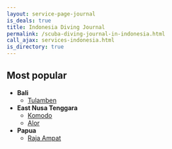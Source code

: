 ```yaml
---
layout: service-page-journal
is_deals: true
title: Indonesia Diving Journal
permalink: /scuba-diving-journal-in-indonesia.html
call_ajax: services-indonesia.html
is_directory: true
---
```


## Most popular

* **Bali**
  * [Tulamben](/scuba-diving-bali.html)
* **East Nusa Tenggara**
  * [Komodo](/scuba-diving-komodo.html)
  * [Alor](/scuba-diving-alor.html)
* **Papua**
  * [Raja Ampat](/scuba-diving-rajaampat.html)

